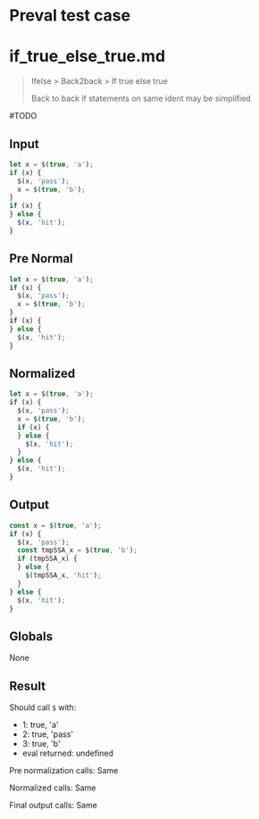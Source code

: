 # Preval test case

# if_true_else_true.md

> Ifelse > Back2back > If true else true
>
> Back to back if statements on same ident may be simplified

#TODO

## Input

`````js filename=intro
let x = $(true, 'a');
if (x) {
  $(x, 'pass');
  x = $(true, 'b');
}
if (x) {
} else {
  $(x, 'hit');
}
`````

## Pre Normal

`````js filename=intro
let x = $(true, 'a');
if (x) {
  $(x, 'pass');
  x = $(true, 'b');
}
if (x) {
} else {
  $(x, 'hit');
}
`````

## Normalized

`````js filename=intro
let x = $(true, 'a');
if (x) {
  $(x, 'pass');
  x = $(true, 'b');
  if (x) {
  } else {
    $(x, 'hit');
  }
} else {
  $(x, 'hit');
}
`````

## Output

`````js filename=intro
const x = $(true, 'a');
if (x) {
  $(x, 'pass');
  const tmpSSA_x = $(true, 'b');
  if (tmpSSA_x) {
  } else {
    $(tmpSSA_x, 'hit');
  }
} else {
  $(x, 'hit');
}
`````

## Globals

None

## Result

Should call `$` with:
 - 1: true, 'a'
 - 2: true, 'pass'
 - 3: true, 'b'
 - eval returned: undefined

Pre normalization calls: Same

Normalized calls: Same

Final output calls: Same
